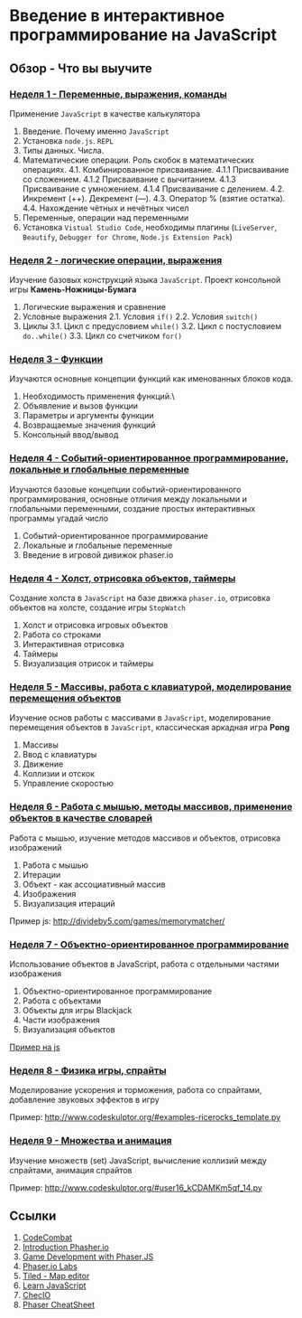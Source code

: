 # Введение в интерактивное программирование на JavaScript

## Обзор - Что вы выучите

### [Неделя 1 - Переменные, выражения, команды](week01)

Применение `JavaScript` в качестве калькулятора

1. Введение. Почему именно `JavaScript`
2. Установка `node.js`. `REPL`
3. Типы данных. Числа.
4. Математические операции. Роль скобок в математических операциях.
    4.1. Комбинированное присваивание.
        4.1.1 Присваивание со сложением.
        4.1.2 Присваивание с вычитанием.
        4.1.3 Присваивание с умножением.
        4.1.4 Присваивание с делением.
    4.2. Инкремент (++). Декремент (––).
    4.3. Оператор % (взятие остатка).
    4.4. Нахождение чётных и нечётных чисел
5. Переменные, операции над переменными
6. Установка `Vistual Studio Code`, необходимы плагины (`LiveServer`, `Beautify`, `Debugger for Chrome`, `Node.js Extension Pack`)

### [Неделя 2 - логические операции, выражения](week02)

Изучение базовых конструкций языка `JavaScript`. Проект консольной игры **Камень-Ножницы-Бумага**

1. Логические выражения и сравнение
2. Условные выражения
    2.1. Условия `if()`
    2.2. Условия `switch()`
3. Циклы
    3.1. Цикл с предусловием `while()`
    3.2. Цикл с постусловием `do..while()`
    3.3. Цикл со счетчиком `for()`

### [Неделя 3 - Функции](week03)

Изучаются основные концепции функций как именованных блоков кода.

1. Необходимость применения функций.\
2. Объявление и вызов функции
3. Параметры и аргументы функции
4. Возвращаемые значения функций
5. Консольный ввод/вывод

### [Неделя 4 - Событий-ориентированное программирование, локальные и глобальные переменные](week04)

Изучаются базовые концепции событий-ориентированного программирования, основные отличия между локальными и глобальными переменными, создание простых интерактивных программы угадай число

1. Событий-ориентированное программирование
2. Локальные и глобальные переменные
3. Введение в игровой дивижок phaser.io

### [Неделя 4 - Холст, отрисовка объектов, таймеры](week04)

Создание холста в `JavaScript` на базе движка `phaser.io`, отрисовка объектов на холсте, создание игры `StopWatch`

1. Холст и отрисовка игровых объектов
2. Работа со строками
3. Интерактивная отрисовка
4. Таймеры
5. Визуализация отрисок и таймеры

### [Неделя 5 - Массивы, работа с клавиатурой, моделирование перемещения объектов](week05)

Изучение основ работы с массивами в `JavaScript`, моделирование перемещения объектов в `JavaScript`, классическая аркадная игра **Pong**

1. Массивы
2. Ввод с клавиатуры
3. Движение
4. Коллизии и отскок
5. Управление скоростью

### [Неделя 6 - Работа с мышью, методы массивов, применение объектов в качестве словарей](week06)

Работа с мышью, изучение методов массивов и объектов, отрисовка изображений

1. Работа с мышью
2. Итерации
3. Объект - как ассоциативный массив
4. Изображения
5. Визуализация итераций

Пример js: <http://divideby5.com/games/memorymatcher/>

### [Неделя 7 - Объектно-ориентированное программирование](week07)

Использование объектов в JavaScript, работа с отдельными частями изображения

1. Объектно-ориентированное программирование
2. Работа с объектами
3. Объекты для игры Blackjack
4. Части изображения
5. Визуализация объектов

[Пример на js](http://labs.phaser.io/edit.html?src=src%5Cinput%5Cgame%20object%5Cdestroy%20sprite%20on%20down%20event.js)

### [Неделя 8 - Физика игры, спрайты](week08)

Моделирование ускорения и торможения, работа со спрайтами, добавление звуковых эффектов в игру

Пример: <http://www.codeskulptor.org/#examples-ricerocks_template.py>

### [Неделя 9 - Множества и анимация](week09)

Изучение множеств (set) JavaScript, вычисление коллизий между спрайтами, анимация спрайтов

Пример: <http://www.codeskulptor.org/#user16_kCDAMKm5qf_14.py>

## Ссылки

1. [CodeCombat](https://codecombat.com/)
2. [Introduction Phasher.io](https://academy.zenva.com/course/phaser-101-introduction-to-game-development)
3. [Game Development with Phaser.JS](https://www.codecademy.com/learn/learn-phaser)
4. [Phaser.io Labs](https://labs.phaser.io/index.html)
5. [Tiled - Map editor](https://www.mapeditor.org/)
6. [Learn JavaScript](https://learnjavascript.online)
7. [ChecIO](https://js.checkio.org)
8. [Phaser CheatSheet](https://s3.amazonaws.com/codecademy-content/courses/learn-phaser/Phaser+Quick+Guide.pdf)
